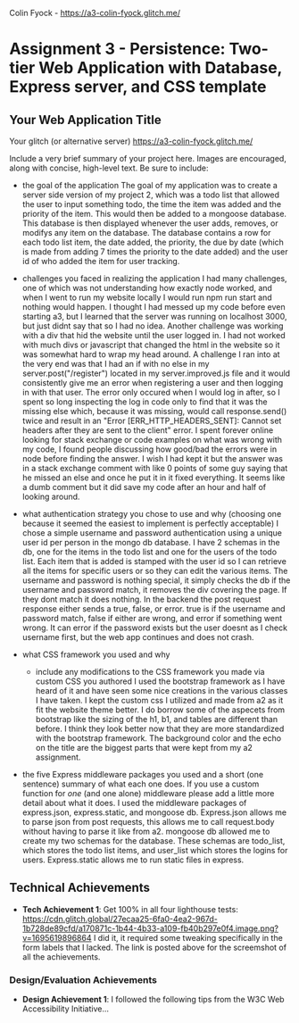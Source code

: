 Colin Fyock - https://a3-colin-fyock.glitch.me/

Assignment 3 - Persistence: Two-tier Web Application with Database, Express server, and CSS template
===

## Your Web Application Title

Your glitch (or alternative server) 
https://a3-colin-fyock.glitch.me/

Include a very brief summary of your project here. Images are encouraged, along with concise, high-level text. Be sure to include:

- the goal of the application
The goal of my application was to create a server side version of my project 2, which was a todo list that allowed the user to input something todo,
the time the item was added and the priority of the item. This would then be added to a mongoose database. This database is then displayed whenever
the user adds, removes, or modifys any item on the database. The database contains a row for each todo list item, the date added, the priority,
the due by date (which is made from adding 7 times the priority to the date added) and the user id of who added the item for user tracking.
- challenges you faced in realizing the application
I had many challenges, one of which was not understanding how exactly node worked, and when I went to run my website locally I would run
npm run start and nothing would happen. I thought I had messed up my code before even starting a3, but I learned that the server was running
on localhost 3000, but just didnt say that so I had no idea. Another challenge was working with a div that hid the website until the user 
logged in. I had not worked with much divs or javascript that changed the html in the website so it was somewhat hard to wrap my head around.
A challenge I ran into at the very end was that I had an if with no else in my server.post("/register") located in my server.improved.js file
and it would consistently give me an error when registering a user and then logging in with that user. The error only occured when I would log
in after, so I spent so long inspecting the log in code only to find that it was the missing else which, because it was missing, would call
response.send() twice and result in an "Error [ERR_HTTP_HEADERS_SENT]: Cannot set headers after they are sent to the client" error. I spent forever
online looking for stack exchange or code examples on what was wrong with my code, I found people discussing how good/bad the errors were in node
before finding the answer. I wish I had kept it but the answer was in a stack exchange comment with like 0 points of some guy saying that he 
missed an else and once he put it in it fixed everything. It seems like a dumb comment but it did save my code after an hour and half of looking around.

- what authentication strategy you chose to use and why (choosing one because it seemed the easiest to implement is perfectly acceptable)
I chose a simple username and password authentication using a unique user id per person in the mongo db database. I have 2 schemas in the db,
one for the items in the todo list and one for the users of the todo list. Each item that is added is stamped with the user id so I can retrieve
all the items for specific users or so they can edit the various items. The username and password is nothing special, it simply checks the db
if the username and password match, it removes the div covering the page. If they dont match it does nothing. In the backend the post
request response either sends a true, false, or error. true is if the username and password match, false if either are wrong, and error
if something went wrong. It can error if the password exists but the user doesnt as I check username first, but the web app continues and does not crash.


- what CSS framework you used and why
  - include any modifications to the CSS framework you made via custom CSS you authored
I used the bootstrap framework as I have heard of it and have seen some nice creations in the various classes I have taken. I kept the custom css
I utilized and made from a2 as it fit the website theme better. I do borrow some of the aspecets from bootstrap like the sizing of the h1, b1, and tables
are different than before. I think they look better now that they are more standardized with the bootstrap framework. The background color and the 
echo on the title are the biggest parts that were kept from my a2 assignment.
- the five Express middleware packages you used and a short (one sentence) summary of what each one does. If you use a custom function for *one* (and one alone) middleware please 
add a little more detail about what it does.
I used the middleware packages of express.json, express.static, and mongoose db. Express.json allows me to parse json from post requests,
this allows me to call request.body without having to parse it like from a2. mongoose db allowed me to create my two schemas for the database. 
These schemas are todo_list, which stores the todo list items, and user_list which stores the logins for users. Express.static allows me to run
static files in express.

## Technical Achievements
- **Tech Achievement 1**: Get 100% in all four lighthouse tests:
https://cdn.glitch.global/27ecaa25-6fa0-4ea2-967d-1b728de89cfd/a170871c-1b44-4b33-a109-fb40b297e0f4.image.png?v=1695619896864
I did it, it required some tweaking specifically in the form labels that I lacked. The link is posted above for the screemshot of all the achievements.

### Design/Evaluation Achievements
- **Design Achievement 1**: I followed the following tips from the W3C Web Accessibility Initiative...
